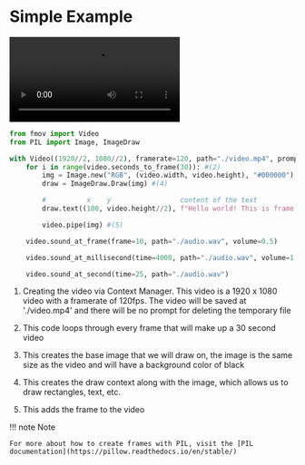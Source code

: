 # Simple Example

![output](../assets/simple.mp4)

```py title="main.py"
from fmov import Video
from PIL import Image, ImageDraw

with Video((1920//2, 1080//2), framerate=120, path="./video.mp4", prompt_deletion=False) as video: #(1)
    for i in range(video.seconds_to_frame(30)): #(2)
        img = Image.new("RGB", (video.width, video.height), "#000000") #(3)
        draw = ImageDraw.Draw(img) #(4)

        #          x    y                 content of the text                     color
        draw.text((100, video.height//2), f"Hello world! This is frame {str(i)}", fill="#ffffff")

        video.pipe(img) #(5)

    video.sound_at_frame(frame=10, path="./audio.wav", volume=0.5)

    video.sound_at_millisecond(time=4000, path="./audio.wav", volume=1.0)

    video.sound_at_second(time=25, path="./audio.wav")
```

1. Creating the video via Context Manager. This video is a 1920 x 1080 video with a framerate of 120fps. The video will be saved at './video.mp4' and there will be no prompt for deleting the temporary file

2. This code loops through every frame that will make up a 30 second video

3. This creates the base image that we will draw on, the image is the same size as the video and will have a background color of black

4. This creates the draw context along with the image, which allows us to draw rectangles, text, etc.

5. This adds the frame to the video

!!! note Note

    For more about how to create frames with PIL, visit the [PIL documentation](https://pillow.readthedocs.io/en/stable/)
